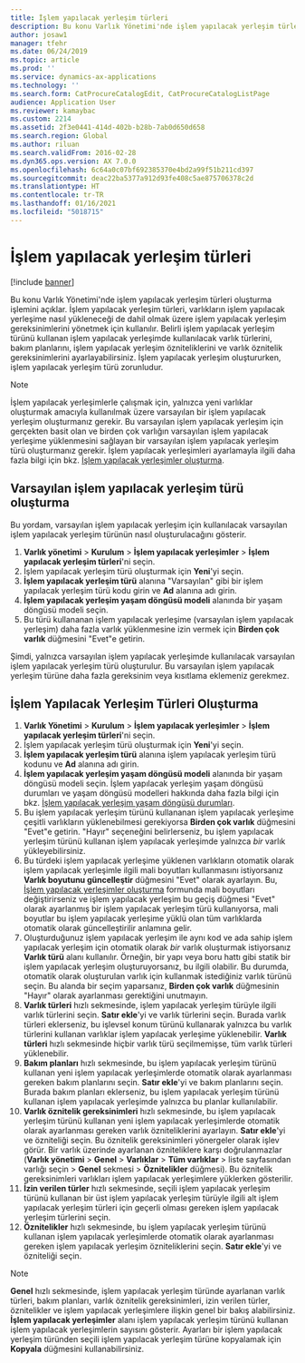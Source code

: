```yaml
---
title: İşlem yapılacak yerleşim türleri
description: Bu konu Varlık Yönetimi'nde işlem yapılacak yerleşim türleri oluşturma işlemini açıklar.
author: josaw1
manager: tfehr
ms.date: 06/24/2019
ms.topic: article
ms.prod: ''
ms.service: dynamics-ax-applications
ms.technology: ''
ms.search.form: CatProcureCatalogEdit, CatProcureCatalogListPage
audience: Application User
ms.reviewer: kamaybac
ms.custom: 2214
ms.assetid: 2f3e0441-414d-402b-b28b-7ab0d650d658
ms.search.region: Global
ms.author: riluan
ms.search.validFrom: 2016-02-28
ms.dyn365.ops.version: AX 7.0.0
ms.openlocfilehash: 6c64a0c07bf692385370e4bd2a99f51b211cd397
ms.sourcegitcommit: deac22ba5377a912d93fe408c5ae875706378c2d
ms.translationtype: HT
ms.contentlocale: tr-TR
ms.lasthandoff: 01/16/2021
ms.locfileid: "5018715"
---
```

# <a name="functional-location-types"></a>İşlem yapılacak yerleşim türleri

[!include [banner](../../includes/banner.md)]

 

Bu konu Varlık Yönetimi'nde işlem yapılacak yerleşim türleri oluşturma işlemini açıklar. İşlem yapılacak yerleşim türleri, varlıkların işlem yapılacak yerleşime nasıl yükleneceği de dahil olmak üzere işlem yapılacak yerleşim gereksinimlerini yönetmek için kullanılır. Belirli işlem yapılacak yerleşim türünü kullanan işlem yapılacak yerleşimde kullanılacak varlık türlerini, bakım planlarını, işlem yapılacak yerleşim özniteliklerini ve varlık öznitelik gereksinimlerini ayarlayabilirsiniz. İşlem yapılacak yerleşim oluştururken, işlem yapılacak yerleşim türü zorunludur.

>[!NOTE] 
>İşlem yapılacak yerleşimlerle çalışmak için, yalnızca yeni varlıklar oluşturmak amacıyla kullanılmak üzere varsayılan bir işlem yapılacak yerleşim oluşturmanız gerekir. Bu varsayılan işlem yapılacak yerleşim için gerçekten basit olan ve birden çok varlığın varsayılan işlem yapılacak yerleşime yüklenmesini sağlayan bir varsayılan işlem yapılacak yerleşim türü oluşturmanız gerekir. İşlem yapılacak yerleşimleri ayarlamayla ilgili daha fazla bilgi için bkz. [İşlem yapılacak yerleşimler oluşturma](../functional-locations/create-functional-locations.md).

## <a name="create-a-default-functional-location-type"></a>Varsayılan işlem yapılacak yerleşim türü oluşturma

Bu yordam, varsayılan işlem yapılacak yerleşim için kullanılacak varsayılan işlem yapılacak yerleşim türünün nasıl oluşturulacağını gösterir.

1. **Varlık yönetimi** > **Kurulum** > **İşlem yapılacak yerleşimler** > **İşlem yapılacak yerleşim türleri**'ni seçin.
2. İşlem yapılacak yerleşim türü oluşturmak için **Yeni**'yi seçin.
3. **İşlem yapılacak yerleşim türü** alanına "Varsayılan" gibi bir işlem yapılacak yerleşim türü kodu girin ve **Ad** alanına adı girin.
4. **İşlem yapılacak yerleşim yaşam döngüsü modeli** alanında bir yaşam döngüsü modeli seçin.
5. Bu türü kullananan işlem yapılacak yerleşime (varsayılan işlem yapılacak yerleşim) daha fazla varlık yüklenmesine izin vermek için **Birden çok varlık** düğmesini "Evet"e getirin.

Şimdi, yalnızca varsayılan işlem yapılacak yerleşimde kullanılacak varsayılan işlem yapılacak yerleşim türü oluşturulur. Bu varsayılan işlem yapılacak yerleşim türüne daha fazla gereksinim veya kısıtlama eklemeniz gerekmez.


## <a name="create-functional-location-types"></a>İşlem Yapılacak Yerleşim Türleri Oluşturma

1. **Varlık Yönetimi** > **Kurulum** > **İşlem yapılacak yerleşimler** > **İşlem yapılacak yerleşim türleri**'ni seçin.
2. İşlem yapılacak yerleşim türü oluşturmak için **Yeni**'yi seçin.
3. **İşlem yapılacak yerleşim türü** alanına işlem yapılacak yerleşim türü kodunu ve **Ad** alanına adı girin.
4. **İşlem yapılacak yerleşim yaşam döngüsü modeli** alanında bir yaşam döngüsü modeli seçin. İşlem yapılacak yerleşim yaşam döngüsü durumları ve yaşam döngüsü modelleri hakkında daha fazla bilgi için bkz. [İşlem yapılacak yerleşim yaşam döngüsü durumları](../setup-for-functional-locations/functional-location-stages.md).
5. Bu işlem yapılacak yerleşim türünü kullananan işlem yapılacak yerleşime çeşitli varlıkların yüklenebilmesi gerekiyorsa **Birden çok varlık** düğmesini "Evet"e getirin. "Hayır" seçeneğini belirlerseniz, bu işlem yapılacak yerleşim türünü kullanan işlem yapılacak yerleşimde yalnızca *bir* varlık yükleyebilirsiniz.
6. Bu türdeki işlem yapılacak yerleşime yüklenen varlıkların otomatik olarak işlem yapılacak yerleşimle ilgili mali boyutları kullanmasını istiyorsanız **Varlık boyutunu güncelleştir** düğmesini "Evet" olarak ayarlayın. Bu, [İşlem yapılacak yerleşimler oluşturma](../functional-locations/create-functional-locations.md) formunda mali boyutları değiştirirseniz ve işlem yapılacak yerleşim bu geçiş düğmesi "Evet" olarak ayarlanmış bir işlem yapılacak yerleşim türü kullanıyorsa, mali boyutlar bu işlem yapılacak yerleşime yüklü olan tüm varlıklarda otomatik olarak güncelleştirilir anlamına gelir.
7. Oluşturduğunuz işlem yapılacak yerleşim ile aynı kod ve ada sahip işlem yapılacak yerleşim için otomatik olarak *bir* varlık oluşturmak istiyorsanız **Varlık türü** alanı kullanılır. Örneğin, bir yapı veya boru hattı gibi statik bir işlem yapılacak yerleşim oluşturuyorsanız, bu ilgili olabilir. Bu durumda, otomatik olarak oluşturulan varlık için kullanmak istediğiniz varlık türünü seçin. Bu alanda bir seçim yaparsanız, **Birden çok varlık** düğmesinin "Hayır" olarak ayarlanması gerektiğini unutmayın.
8. **Varlık türleri** hızlı sekmesinde, işlem yapılacak yerleşim türüyle ilgili varlık türlerini seçin. **Satır ekle**'yi ve varlık türlerini seçin. Burada varlık türleri eklerseniz, bu işlevsel konum türünü kullanarak yalnızca bu varlık türlerini kullanan varlıklar işlem yapılacak yerleşime yüklenebilir. **Varlık türleri** hızlı sekmesinde hiçbir varlık türü seçilmemişse, tüm varlık türleri yüklenebilir.
9. **Bakım planları** hızlı sekmesinde, bu işlem yapılacak yerleşim türünü kullanan yeni işlem yapılacak yerleşimlerde otomatik olarak ayarlanması gereken bakım planlarını seçin. **Satır ekle**'yi ve bakım planlarını seçin. Burada bakım planları eklerseniz, bu işlem yapılacak yerleşim türünü kullanan işlem yapılacak yerleşimde yalnızca bu planlar kullanılabilir.
10. **Varlık öznitelik gereksinimleri** hızlı sekmesinde, bu işlem yapılacak yerleşim türünü kullanan yeni işlem yapılacak yerleşimlerde otomatik olarak ayarlanması gereken varlık özniteliklerini ayarlayın. **Satır ekle**'yi ve özniteliği seçin. Bu öznitelik gereksinimleri yönergeler olarak işlev görür. Bir varlık üzerinde ayarlanan özniteliklere karşı doğrulanmazlar (**Varlık yönetimi** > **Genel** > **Varlıklar** > **Tüm varlıklar** > liste sayfasından varlığı seçin > **Genel** sekmesi > **Öznitelikler** düğmesi). Bu öznitelik gereksinimleri varlıkları işlem yapılacak yerleşimlere yüklerken gösterilir.
11. **İzin verilen türler** hızlı sekmesinde, seçili işlem yapılacak yerleşim türünü kullanan bir üst işlem yapılacak yerleşim türüyle ilgili alt işlem yapılacak yerleşim türleri için geçerli olması gereken işlem yapılacak yerleşim türlerini seçin.
12. **Öznitelikler** hızlı sekmesinde, bu işlem yapılacak yerleşim türünü kullanan işlem yapılacak yerleşimlerde otomatik olarak ayarlanması gereken işlem yapılacak yerleşim özniteliklerini seçin. **Satır ekle**'yi ve özniteliği seçin.


>[!NOTE] 
>**Genel** hızlı sekmesinde, işlem yapılacak yerleşim türünde ayarlanan varlık türleri, bakım planları, varlık öznitelik gereksinimleri, izin verilen türler, öznitelikler ve işlem yapılacak yerleşimlere ilişkin genel bir bakış alabilirsiniz. **İşlem yapılacak yerleşimler** alanı işlem yapılacak yerleşim türünü kullanan işlem yapılacak yerleşimlerin sayısını gösterir. Ayarları bir işlem yapılacak yerleşim türünden seçili işlem yapılacak yerleşim türüne kopyalamak için **Kopyala** düğmesini kullanabilirsiniz.
